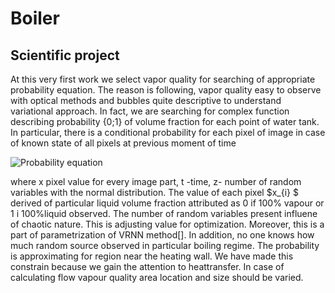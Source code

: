 # Boiler
Scientific project
----------------------
At this very first work we select vapor quality for searching of appropriate probability equation. The reason is following, vapor quality easy to observe with optical methods and bubbles quite descriptive to understand variational approach.  In fact, we are searching for complex function describing probability \{0;1\} of volume fraction for each point of water tank. In particular, there is a conditional probability for each pixel of image in case of known state of all pixels at previous moment of time

![Probability equation](https://github.com/rumbok/Boiler/blob/master/pictures/probability.png?raw=true)

  where x pixel value for every image part, t -time, z- number of random variables with the normal distribution. The value of each pixel $x_{i} $ derived of particular liquid volume fraction attributed as 0 if 100\% vapour or 1 i 100\%liquid observed. The number of random variables present influene of chaotic nature. This is adjusting value for optimization. Moreover, this is a part of parametrization of VRNN method[]. In addition, no one knows how much random source observed in particular boiling regime.
 The probability is approximating for region near the heating wall. We have made this constrain because we gain the attention to heattransfer. In case of calculating flow vapour quality area location and size should be varied.
